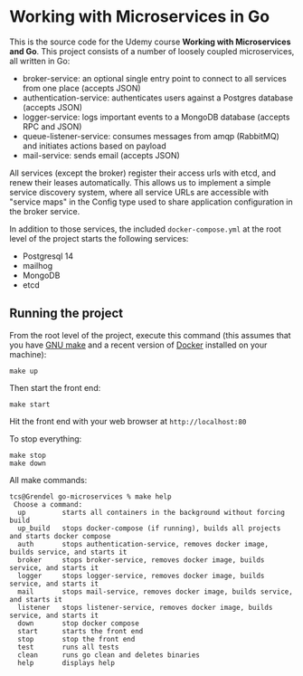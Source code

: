 # Working with Microservices in Go

This is the source code for the Udemy course **Working with Microservices and Go**. This project
consists of a number of loosely coupled microservices, all written in Go:

- broker-service: an optional single entry point to connect to all services from one place (accepts JSON)
- authentication-service: authenticates users against a Postgres database (accepts JSON)
- logger-service: logs important events to a MongoDB database (accepts RPC and JSON)
- queue-listener-service: consumes messages from amqp (RabbitMQ) and initiates actions based on payload
- mail-service: sends email (accepts JSON)

All services (except the broker) register their access urls with etcd, and renew their leases automatically.
This allows us to implement a simple service discovery system, where all service URLs are accessible with
"service maps" in the Config type used to share application configuration in the broker service.

In addition to those services, the included `docker-compose.yml` at the root level of the project
starts the following services:

- Postgresql 14
- mailhog
- MongoDB
- etcd

## Running the project
From the root level of the project, execute this command (this assumes that you have 
[GNU make](https://www.gnu.org/software/make/) and a recent version
of [Docker](https://www.docker.com/products/docker-desktop) installed on your machine):

~~~
make up
~~~

Then start the front end:

~~~
make start
~~~


Hit the front end with your web browser at `http://localhost:80`

To stop everything:

~~~
make stop
make down
~~~

All make commands:

~~~
tcs@Grendel go-microservices % make help
 Choose a command:
  up         starts all containers in the background without forcing build
  up_build   stops docker-compose (if running), builds all projects and starts docker compose
  auth       stops authentication-service, removes docker image, builds service, and starts it
  broker     stops broker-service, removes docker image, builds service, and starts it
  logger     stops logger-service, removes docker image, builds service, and starts it
  mail       stops mail-service, removes docker image, builds service, and starts it
  listener   stops listener-service, removes docker image, builds service, and starts it
  down       stop docker compose
  start      starts the front end
  stop       stop the front end
  test       runs all tests
  clean      runs go clean and deletes binaries
  help       displays help
~~~